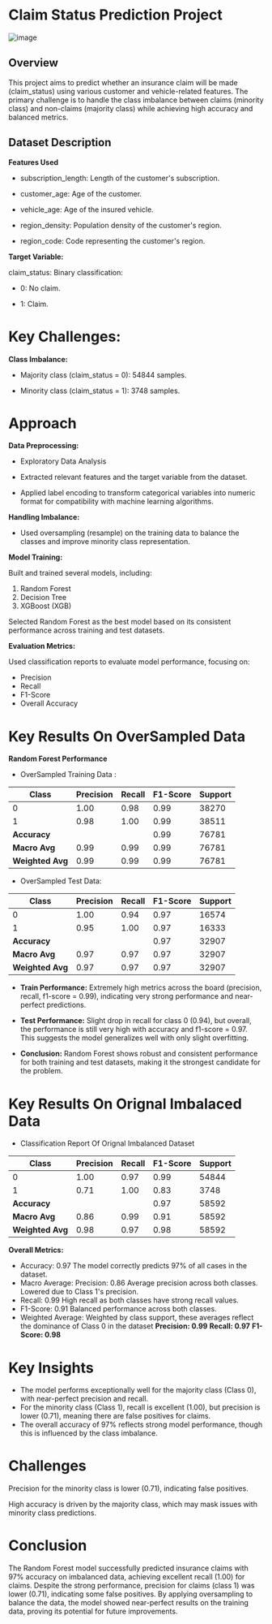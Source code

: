 # Claim Status Prediction Project

![image](https://github.com/Shaikh-areeb/Insurance-Claim-Prediction/blob/main/Images/car%20insurance.jpg)

## Overview

This project aims to predict whether an insurance claim will be made (claim_status) using various customer and vehicle-related features. 
The primary challenge is to handle the class imbalance between claims (minority class) and non-claims (majority class) while achieving high accuracy and balanced metrics.

## Dataset Description

**Features Used**

- subscription_length: Length of the customer's subscription.

- customer_age: Age of the customer.

- vehicle_age: Age of the insured vehicle.

- region_density: Population density of the customer's region.

- region_code: Code representing the customer's region.

**Target Variable:**

claim_status: Binary classification:

- 0: No claim.

- 1: Claim.

# Key Challenges:

**Class Imbalance:**

- Majority class (claim_status = 0): 54844 samples.

- Minority class (claim_status = 1): 3748 samples.

# Approach

**Data Preprocessing:**

- Exploratory Data Analysis

- Extracted relevant features and the target variable from the dataset.

- Applied label encoding to transform categorical variables into numeric format for compatibility with machine learning algorithms.

**Handling Imbalance:**

- Used oversampling (resample) on the training data to balance the classes and improve minority class representation.

**Model Training:**

Built and trained several models, including:

1) Random Forest
2) Decision Tree
3) XGBoost (XGB)

Selected Random Forest as the best model based on its consistent performance across training and test datasets.

**Evaluation Metrics:**

Used classification reports to evaluate model performance, focusing on:

- Precision
- Recall
- F1-Score
- Overall Accuracy

# Key Results On OverSampled Data

**Random Forest Performance**

- OverSampled Training Data :
  
| Class          | Precision | Recall | F1-Score | Support |
|----------------|-----------|--------|----------|---------|
| 0              | 1.00      | 0.98   | 0.99     | 38270   |
| 1              | 0.98      | 1.00   | 0.99     | 38511   |
| **Accuracy**   |           |        | 0.99     | 76781   |
| **Macro Avg**  | 0.99      | 0.99   | 0.99     | 76781   |
| **Weighted Avg** | 0.99    | 0.99   | 0.99     | 76781   |


- OverSampled Test Data:

| Class          | Precision | Recall | F1-Score | Support |
|----------------|-----------|--------|----------|---------|
| 0              | 1.00      | 0.94   | 0.97     | 16574   |
| 1              | 0.95      | 1.00   | 0.97     | 16333   |
| **Accuracy**   |           |        | 0.97     | 32907   |
| **Macro Avg**  | 0.97      | 0.97   | 0.97     | 32907   |
| **Weighted Avg** | 0.97    | 0.97   | 0.97     | 32907   |

- **Train Performance:** Extremely high metrics across the board (precision, recall, f1-score = 0.99), indicating very strong performance and near-perfect predictions.

- **Test Performance:** Slight drop in recall for class 0 (0.94), but overall, the performance is still very high with accuracy and f1-score = 0.97. This suggests the model generalizes well with only slight overfitting.

- **Conclusion:** Random Forest shows robust and consistent performance for both training and test datasets, making it the strongest candidate for the problem.

# Key Results On Orignal Imbalaced Data

- Classification Report Of Orignal Imbalanced Dataset
  
| Class          | Precision | Recall | F1-Score | Support |
|----------------|-----------|--------|----------|---------|
| 0              | 1.00      | 0.97   | 0.99     | 54844   |
| 1              | 0.71      | 1.00   | 0.83     | 3748    |
| **Accuracy**   |           |        | 0.97     | 58592   |
| **Macro Avg**  | 0.86      | 0.99   | 0.91     | 58592   |
| **Weighted Avg** | 0.98    | 0.97   | 0.98     | 58592   |

**Overall Metrics:**

- Accuracy: 0.97
  The model correctly predicts 97% of all cases in the dataset.
- Macro Average:
  Precision: 0.86
  Average precision across both classes. Lowered due to Class 1's precision.
- Recall: 0.99
  High recall as both classes have strong recall values.
- F1-Score: 0.91
  Balanced performance across both classes.
- Weighted Average:
  Weighted by class support, these averages reflect the dominance of Class 0 in the dataset
**Precision: 0.99**
**Recall: 0.97**
**F1-Score: 0.98**

# Key Insights

- The model performs exceptionally well for the majority class (Class 0), with near-perfect precision and recall.
- For the minority class (Class 1), recall is excellent (1.00), but precision is lower (0.71), meaning there are false positives for claims.
- The overall accuracy of 97% reflects strong model performance, though this is influenced by the class imbalance.


# Challenges

Precision for the minority class is lower (0.71), indicating false positives.

High accuracy is driven by the majority class, which may mask issues with minority class predictions.

# Conclusion

The Random Forest model successfully predicted insurance claims with 97% accuracy on imbalanced data, achieving excellent recall (1.00) for claims.
Despite the strong performance, precision for claims (class 1) was lower (0.71), indicating some false positives. 
By applying oversampling to balance the data, the model showed near-perfect results on the training data, proving its potential for future improvements. 


